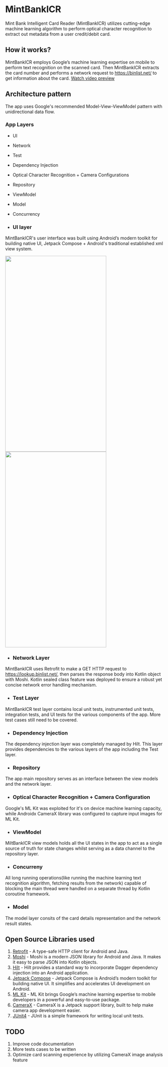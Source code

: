 # MintBankICR
Mint Bank Intelligent Card Reader (MintBankICR) utilizes cutting-edge machine learning algorithm to perform optical character recognition to extract out metadata from a user credit/debit card.

## How it works?
MintBankICR employs Google’s machine learning expertise on mobile to perform text recognition on the scanned card. Then MintBankICR extracts the card number and performs a 
network request to https://binlist.net/ to get information about the card. [Watch video preview](https://www.youtube.com/watch?v=VQSc8kc2JLw)

## Architecture pattern
The app uses Google's recommended Model-View-ViewModel pattern with unidirectional data flow. 

### App Layers
* UI 
* Network 
* Test
* Dependency Injection 
* Optical Character Recognition + Camera Configurations 
* Repository
* ViewModel
* Model 
* Concurrency 

* ### UI layer 
MintBankICR's user interface was built using Android’s modern toolkit for building native UI, Jetpack Compose + Android's traditional established xml view system.

  <img src="https://user-images.githubusercontent.com/43956851/110859787-43546900-82bc-11eb-9ad2-a882a515f580.png" width="320" height="620"> <img src="https://user-images.githubusercontent.com/43956851/110861661-c080dd80-82be-11eb-8ef1-057a7a6484cf.png" width="320" height="620">


* ### Network Layer 
MintBankICR uses Retrofit to make a GET HTTP request to https://lookup.binlist.net/, then parses the response body into Kotlin object with Moshi. 
Kotlin sealed class feature was deployed to ensure a robust yet concise network error handling mechanism.

* ### Test Layer
MintBankICR test layer contains local unit tests, instrumented unit tests, integration tests, and UI tests for the various components of the app.
More test cases still need to be covered.

* ### Dependency Injection
The dependency injection layer was completely managed by Hilt. This layer provides dependencies to the various layers of the app including the Test layer.

* ### Repository
The app main repository serves as an interface between the view models and the network layer.

* ### Optical Character Recognition + Camera Configuration
Google's ML Kit was exploited for it's on device machine learning capacity, while Androidx CameraX library was configured to capture input images for ML Kit.

* ### ViewModel


MiltBankICR view models holds all the UI states in the app to act as a single source of truth for state changes whilst serving as a data channel to the repository layer.

* ### Concurreny 
All long running operations(like running the machine learning text recognition algorithm, fetching results from the network) capable of blocking the main thread were handled on 
a separate thread by Kotlin coroutine framework.

* ### Model
The model layer consits of the card details representation and the network result states.

## Open Source Libraries used 
1. [Retrofit](https://github.com/square/retrofit) - A type-safe HTTP client for Android and Java.
2. [Moshi](https://github.com/square/moshi) - Moshi is a modern JSON library for Android and Java. It makes it easy to parse JSON into Kotlin objects.
3. [Hilt](https://developer.android.com/jetpack/androidx/releases/hilt) - Hilt provides a standard way to incorporate Dagger dependency injection into an Android application.
4. [Jetpack Compose](https://developer.android.com/jetpack/compose) - Jetpack Compose is Android’s modern toolkit for building native UI. It simplifies and accelerates UI development on Android.
5. [ML Kit](https://developers.google.com/ml-kit) - ML Kit brings Google’s machine learning expertise to mobile developers in a powerful and easy-to-use package.
6. [CameraX](https://developer.android.com/jetpack/androidx/releases/camera) - CameraX is a Jetpack support library, built to help make camera app development easier.
7. [JUnit4](https://junit.org/junit4/) - JUnit is a simple framework for writing local unit tests.

## TODO
1. Improve code documentation
2. More tests cases to be written
3. Optimize card scanning experience by utilizing CameraX image analysis feature
